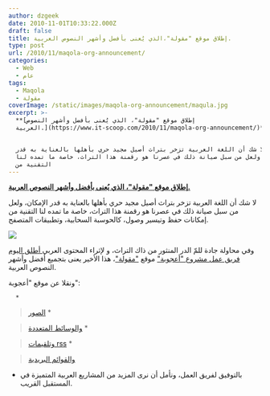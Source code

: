 ```yaml
---
author: dzgeek
date: 2010-11-01T10:33:22.000Z
draft: false
title: إطلاق موقع "مقولة"،الذي يُعنى بأفضل وأشهر النصوص العربية.
type: post
url: /2010/11/maqola-org-announcement/
categories:
  - Web
  - عام
tags:
  - Maqola
  - مقولة
coverImage: /static/images/maqola-org-announcement/maqula.jpg
excerpt: >-
  **[إطلاق موقع "مقولة"، الذي يُعنى بأفضل وأشهر النصوص
  العربية.](https://www.it-scoop.com/2010/11/maqola-org-announcement/)**


  لا شك أن اللغة العربية تزخر بتراث أصيل مجيد حري بأهلها بالعناية به قدر
  الإمكان، ولعل من سبل صيانة ذلك في عصرنا هو رقمنة هذا التراث، خاصة ما تمده لنا
  التقنية من
---
```

**[إطلاق موقع "مقولة"، الذي يُعنى بأفضل وأشهر النصوص العربية.](https://www.it-scoop.com/2010/11/maqola-org-announcement/)**

لا شك أن اللغة العربية تزخر بتراث أصيل مجيد حري بأهلها بالعناية به قدر الإمكان، ولعل من سبل صيانة ذلك في عصرنا هو رقمنة هذا التراث، خاصة ما تمده لنا التقنية من إمكانات حفظ وتيسير وصول، كالحوسبة السحابية، وتطبيقات المتصفح.

![](/static/images/maqola-org-announcement/maqula.jpg)

وفي محاولة جادة للمّ الدر المنثور من ذاك التراث، و لإثراء المحتوى العربي[ أطلق اليوم فريق عمل مشروع "أعجوبة"](http://ojuba.org/wiki/news/14311123-maqola?utm_source=twitterfeed\&utm_medium=twitter) موقع ["مقولة"](http://www.maqola.org/)، هذا الأخير يعنى بتجميع أفضل وأشهر النصوص العربية.

ونقلا عن موقع "أعجوبة":

>

~~~
  * 
~~~

> [الصور](http://maqola.org/maqola/show/120) \*

> [والوسائط المتعددة](http://maqola.org/maqola/show/106) \*

> [وتلقيمات rss](http://maqola.org/site/rss) \*

> [والقوائم البريدية](http://maqola.org/site/mailing)

-   بالتوفيق لفريق العمل، ونأمل أن نرى المزيد من المشاريع العربية المتميزة في المستقبل القريب.
